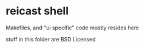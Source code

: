 reicast shell
===========

Makefiles, and "ui specific" code mostly resides here

stuff in this folder are BSD Licensed